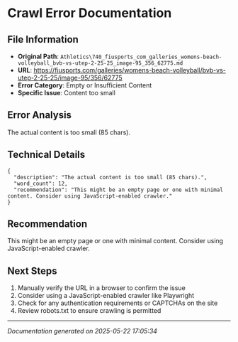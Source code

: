# Crawl Error Documentation

## File Information
- **Original Path**: `Athletics\740_fiusports_com_galleries_womens-beach-volleyball_bvb-vs-utep-2-25-25_image-95_356_62775.md`
- **URL**: https://fiusports.com/galleries/womens-beach-volleyball/bvb-vs-utep-2-25-25/image-95/356/62775
- **Error Category**: Empty or Insufficient Content
- **Specific Issue**: Content too small

## Error Analysis
The actual content is too small (85 chars).

## Technical Details
```
{
  "description": "The actual content is too small (85 chars).",
  "word_count": 12,
  "recommendation": "This might be an empty page or one with minimal content. Consider using JavaScript-enabled crawler."
}
```

## Recommendation
This might be an empty page or one with minimal content. Consider using JavaScript-enabled crawler.

## Next Steps
1. Manually verify the URL in a browser to confirm the issue
2. Consider using a JavaScript-enabled crawler like Playwright
3. Check for any authentication requirements or CAPTCHAs on the site
4. Review robots.txt to ensure crawling is permitted

---
*Documentation generated on 2025-05-22 17:05:34*
